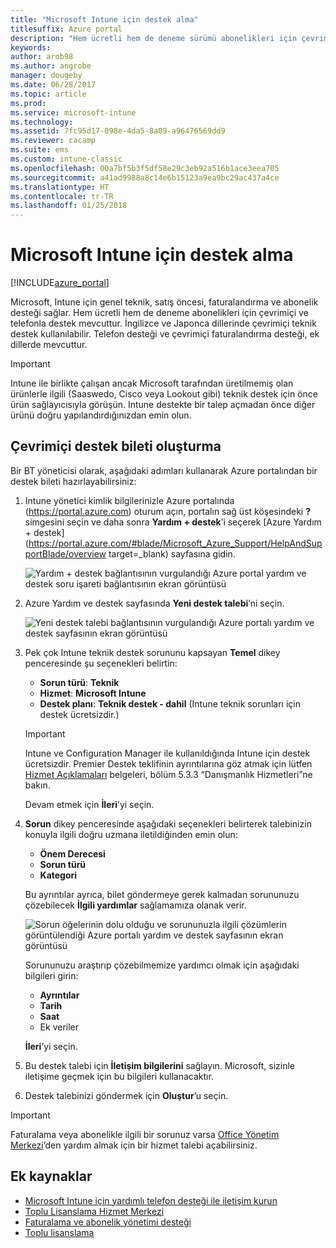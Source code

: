 ```yaml
---
title: "Microsoft Intune için destek alma"
titlesuffix: Azure portal
description: "Hem ücretli hem de deneme sürümü abonelikleri için çevrimiçi ve telefonla destek mevcuttur.\""
keywords: 
author: arob98
ms.author: angrobe
manager: dougeby
ms.date: 06/28/2017
ms.topic: article
ms.prod: 
ms.service: microsoft-intune
ms.technology: 
ms.assetid: 7fc95d17-098e-4da5-8a09-a96476569dd9
ms.reviewer: cacamp
ms.suite: ems
ms.custom: intune-classic
ms.openlocfilehash: 00a7bf5b3f5df58e29c3eb92a516b1ace3eea705
ms.sourcegitcommit: a41ad9988a8c14e6b15123a9ea9bc29ac437a4ce
ms.translationtype: HT
ms.contentlocale: tr-TR
ms.lasthandoff: 01/25/2018
---
```

# <a name="how-to-get-support-for-microsoft-intune"></a>Microsoft Intune için destek alma

[!INCLUDE[azure_portal](./includes/note-for-both-portals.md)]

Microsoft, Intune için genel teknik, satış öncesi, faturalandırma ve abonelik desteği sağlar. Hem ücretli hem de deneme abonelikleri için çevrimiçi ve telefonla destek mevcuttur. İngilizce ve Japonca dillerinde çevrimiçi teknik destek kullanılabilir. Telefon desteği ve çevrimiçi faturalandırma desteği, ek dillerde mevcuttur.

>[!IMPORTANT]
> Intune ile birlikte çalışan ancak Microsoft tarafından üretilmemiş olan ürünlerle ilgili (Saaswedo, Cisco veya Lookout gibi) teknik destek için önce ürün sağlayıcısıyla görüşün. Intune destekte bir talep açmadan önce diğer ürünü doğru yapılandırdığınızdan emin olun.

## <a name="create-an-online-support-ticket"></a>Çevrimiçi destek bileti oluşturma

Bir BT yöneticisi olarak, aşağıdaki adımları kullanarak Azure portalından bir destek bileti hazırlayabilirsiniz:

1. Intune yönetici kimlik bilgilerinizle Azure portalında (https://portal.azure.com) oturum açın, portalın sağ üst köşesindeki **?** simgesini seçin ve daha sonra **Yardım + destek**’i seçerek [Azure Yardım + destek](https://portal.azure.com/#blade/Microsoft_Azure_Support/HelpAndSupportBlade/overview target=_blank) sayfasına gidin.

    ![Yardım + destek bağlantısının vurgulandığı Azure portal yardım ve destek soru işareti bağlantısının ekran görüntüsü](./media/azure-get-support.png)

2. Azure Yardım ve destek sayfasında **Yeni destek talebi**’ni seçin.

    ![Yeni destek talebi bağlantısının vurgulandığı Azure portalı yardım ve destek sayfasının ekran görüntüsü](./media/azure-support-ticket-link.png)
3. Pek çok Intune teknik destek sorununu kapsayan **Temel** dikey penceresinde şu seçenekleri belirtin:
    - **Sorun türü**: **Teknik**
    - **Hizmet**: **Microsoft Intune**
    - **Destek planı**: **Teknik destek - dahil** (Intune teknik sorunları için destek ücretsizdir.)

    >[!IMPORTANT]
    >Intune ve Configuration Manager ile kullanıldığında Intune için destek ücretsizdir. Premier Destek teklifinin ayrıntılarına göz atmak için lütfen [Hizmet Açıklamaları](https://www.microsoft.com/microsoftservices/services-list.aspx) belgeleri, bölüm 5.3.3 “Danışmanlık Hizmetleri”ne bakın.

    Devam etmek için **İleri**’yi seçin.
4. **Sorun** dikey penceresinde aşağıdaki seçenekleri belirterek talebinizin konuyla ilgili doğru uzmana iletildiğinden emin olun:
    - **Önem Derecesi**
    - **Sorun türü**
    - **Kategori**

    Bu ayrıntılar ayrıca, bilet göndermeye gerek kalmadan sorununuzu çözebilecek **İlgili yardımlar** sağlamamıza olanak verir.

    ![Sorun öğelerinin dolu olduğu ve sorununuzla ilgili çözümlerin görüntülendiği Azure portalı yardım ve destek sayfasının ekran görüntüsü](./media/support-need-solutions.png)

    Sorununuzu araştırıp çözebilmemize yardımcı olmak için aşağıdaki bilgileri girin:
    -   **Ayrıntılar**
    - **Tarih**
    - **Saat**
    - Ek veriler

    **İleri**’yi seçin.
5. Bu destek talebi için **İletişim bilgilerini** sağlayın. Microsoft, sizinle iletişime geçmek için bu bilgileri kullanacaktır.
6. Destek talebinizi göndermek için **Oluştur**’u seçin.

>[!IMPORTANT]
>Faturalama veya abonelikle ilgili bir sorunuz varsa [Office Yönetim Merkezi](https://portal.office.com/Support/SupportEntry.aspx)’den yardım almak için bir hizmet talebi açabilirsiniz.

## <a name="additional-resources"></a>Ek kaynaklar
- [Microsoft Intune için yardımlı telefon desteği ile iletişim kurun](phone-support-contact.md)
- [Toplu Lisanslama Hizmet Merkezi](http://go.microsoft.com/fwlink/p/?LinkID=282016)
- [Faturalama ve abonelik yönetimi desteği](https://support.office.com/article/Contact-Office-365-for-business-support-Admin-Help-32a17ca7-6fa0-4870-8a8d-e25ba4ccfd4b)
- [Toplu lisanslama](http://go.microsoft.com/fwlink/p/?LinkID=282015)

